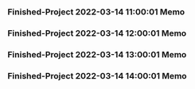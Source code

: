 ### Finished-Project 2022-03-14 11:00:01 Memo
### Finished-Project 2022-03-14 12:00:01 Memo
### Finished-Project 2022-03-14 13:00:01 Memo
### Finished-Project 2022-03-14 14:00:01 Memo
